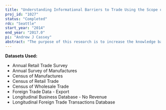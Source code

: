 ```yaml
---
title: "Understanding Informational Barriers to Trade Using the Scope of Exported Products and U.S. State Exporting Promotion Programs"
proj_id: "1027"
status: "Completed"
rdc: "Seattle"
start_year: "2014"
end_year: "2017.0"
pi: "Andrew J Cassey"
abstract: "The purpose of this research is to increase the knowledge base of the Census Bureau with respect to the impact of informational barriers on firms involved in international trade.  The objectives are to compile a measure of origin of movement state export scope, create a measure of state export scope based on the location of the exporting agent relative to the state production scope, and conduct regression analysis relating export promotion, the information required to make an informed purchase, and both state export scopes relative to production scope.  This will improve the understanding of the export patterns of the United States."
---
```


**Datasets Used:**

  - Annual Retail Trade Survey 
  - Annual Survey of Manufactures 
  - Census of Manufactures 
  - Census of Retail Trade 
  - Census of Wholesale Trade 
  - Foreign Trade Data - Export 
  - Longitudinal Business Database - No Revenue 
  - Longitudinal Foreign Trade Transactions Database 

